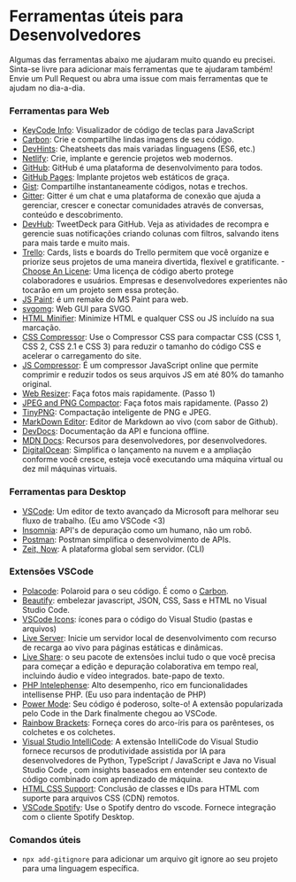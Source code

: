# Ferramentas úteis para Desenvolvedores

Algumas das ferramentas abaixo me ajudaram muito quando eu precisei. Sinta-se livre para adicionar mais ferramentas que te ajudaram também! Envie um Pull Request ou abra uma issue com mais ferramentas que te ajudam no dia-a-dia.

### Ferramentas para Web
- [KeyCode Info](https://keycode.info/): Visualizador de código de teclas para JavaScript
- [Carbon](https://carbon.now.sh): Crie e compartilhe lindas imagens de seu código.
- [DevHints](https://devhints.io/): Cheatsheets das mais variadas linguagens (ES6, etc.)
- [Netlify](https://www.netlify.com/): Crie, implante e gerencie projetos web modernos.
- [GitHub](https://github.com/): GitHub é uma plataforma de desenvolvimento para todos.
- [GitHub Pages](https://pages.github.com/): Implante projetos web estáticos de graça.
- [Gist](https://gist.github.com/): Compartilhe instantaneamente códigos, notas e trechos.
- [Gitter](https://gitter.im/): Gitter é um chat e uma plataforma de conexão que ajuda a gerenciar, crescer e conectar comunidades através de conversas, conteúdo e descobrimento.
- [DevHub](https://devhubapp.com/): TweetDeck para GitHub. Veja as atividades de recompra e gerencie suas notificações criando colunas com filtros, salvando itens para mais tarde e muito mais.
- [Trello](https://trello.com/en): Cards, lists e boards do Trello permitem que você organize e priorize seus projetos de uma maneira divertida, flexível e gratificante.
-[Choose An Licene](https://choosealicense.com/): Uma licença de código aberto protege colaboradores e usuários. Empresas e desenvolvedores experientes não tocarão em um projeto sem essa proteção.
- [JS Paint](https://jspaint.app/): é um remake do MS Paint para web.
- [svgomg](https://jakearchibald.github.io/svgomg/): Web GUI para SVGO.
- [HTML Minifier](https://www.willpeavy.com/minifier/): Minimize HTML e qualquer CSS ou JS incluído na sua marcação.
- [CSS Compressor](https://csscompressor.com/): Use o Compressor CSS para compactar CSS (CSS 1, CSS 2, CSS 2.1 e CSS 3) para reduzir o tamanho do código CSS e acelerar o carregamento do site.
- [JS Compressor](https://jscompress.com/): É um compressor JavaScript online que permite comprimir e reduzir todos os seus arquivos JS em até 80% do tamanho original.
- [Web Resizer](http://webresizer.com/resizer/): Faça fotos mais rapidamente. (Passo 1)
- [JPEG and PNG Compactor](https://compresspng.com/pt/): Faça fotos mais rapidamente. (Passo 2)
- [TinyPNG](https://tinypng.com/): Compactação inteligente de PNG e JPEG.
- [MarkDown Editor](https://jbt.github.io/markdown-editor/): Editor de Markdown ao vivo (com sabor de Github).
- [DevDocs](https://devdocs.io/): Documentação da API e funciona offline.
- [MDN Docs](https://developer.mozilla.org/en-US/): Recursos para desenvolvedores, por desenvolvedores.
- [DigitalOcean](https://www.digitalocean.com/): Simplifica o lançamento na nuvem e a ampliação conforme você cresce, esteja você executando uma máquina virtual ou dez mil máquinas virtuais.

### Ferramentas para Desktop
- [VSCode](https://code.visualstudio.com/): Um editor de texto avançado da Microsoft para melhorar seu fluxo de trabalho. (Eu amo VSCode <3)
- [Insomnia](https://insomnia.rest/): API's de depuração como um humano, não um robô.
- [Postman](https://www.getpostman.com/): Postman simplifica o desenvolvimento de APIs.
- [Zeit, Now](https://zeit.co/): A plataforma global sem servidor. (CLI)


### Extensões VSCode
- [Polacode](https://marketplace.visualstudio.com/items?itemName=pnp.polacode): Polaroid para o seu código. É como o [Carbon](https://carbon.now.sh).
- [Beautify](https://marketplace.visualstudio.com/items?itemName=HookyQR.beautify): embelezar javascript, JSON, CSS, Sass e HTML no Visual Studio Code.
- [VSCode Icons](https://marketplace.visualstudio.com/items?itemName=vscode-icons-team.vscode-icons): ícones para o código do Visual Studio (pastas e arquivos)
- [Live Server](https://marketplace.visualstudio.com/items?itemName=ritwickdey.LiveServer): Inicie um servidor local de desenvolvimento com recurso de recarga ao vivo para páginas estáticas e dinâmicas.
- [Live Share](https://marketplace.visualstudio.com/items?itemName=MS-vsliveshare.vsliveshare-pack): o seu pacote de extensões inclui tudo o que você precisa para começar a edição e depuração colaborativa em tempo real, incluindo áudio e vídeo integrados. bate-papo de texto.
- [PHP Intelephense](https://marketplace.visualstudio.com/items?itemName=bmewburn.vscode-intelephense-client): Alto desempenho, rico em funcionalidades intellisense PHP. (Eu uso para indentação de PHP)
- [Power Mode](https://marketplace.visualstudio.com/items?itemName=hoovercj.vscode-power-mode): Seu código é poderoso, solte-o! A extensão popularizada pelo Code in the Dark finalmente chegou ao VSCode.
- [Rainbow Brackets](https://marketplace.visualstudio.com/items?itemName=2gua.rainbow-brackets): Forneça cores do arco-íris para os parênteses, os colchetes e os colchetes.
- [Visual Studio IntelliCode](https://marketplace.visualstudio.com/items?itemName=VisualStudioExptTeam.vscodeintellicode): A extensão IntelliCode do Visual Studio fornece recursos de produtividade assistida por IA para desenvolvedores de Python, TypeScript / JavaScript e Java no Visual Studio Code , com insights baseados em entender seu contexto de código combinado com aprendizado de máquina.
- [HTML CSS Support](https://marketplace.visualstudio.com/items?itemName=ecmel.vscode-html-css): Conclusão de classes e IDs para HTML com suporte para arquivos CSS (CDN) remotos.
- [VSCode Spotify](https://marketplace.visualstudio.com/items?itemName=shyykoserhiy.vscode-spotify): Use o Spotify dentro do vscode. Fornece integração com o cliente Spotify Desktop.

### Comandos úteis
- `npx add-gitignore` para adicionar um arquivo git ignore ao seu projeto para uma linguagem específica.